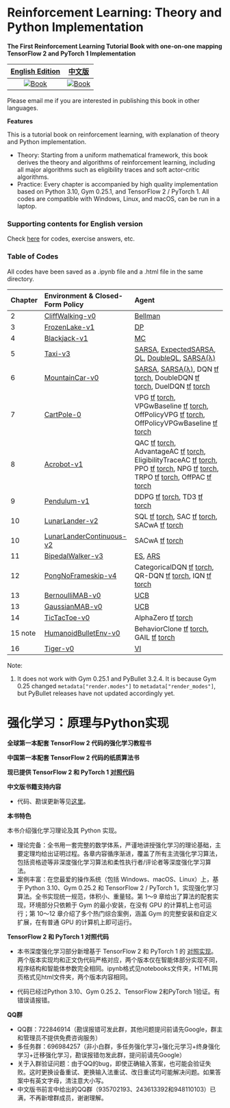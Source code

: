 
# Reinforcement Learning: Theory and Python Implementation

**The First Reinforcement Learning Tutorial Book with one-on-one mapping TensorFlow 2 and PyTorch 1 Implementation**

| [English Edition](https://github.com/ZhiqingXiao/rl-book/tree/master/en2022) | [中文版](https://github.com/ZhiqingXiao/rl-book/tree/master/zh2019) |
| :---: | :---: |
| [![Book](https://zhiqingxiao.github.io/rl-book/en2022/cover.jpg)](https://github.com/ZhiqingXiao/rl-book/tree/master/en2022) | [![Book](https://zhiqingxiao.github.io/rl-book/zh2019/resource/cover.jpg)](https://github.com/ZhiqingXiao/rl-book/tree/master/zh2019) |

Please email me if you are interested in publishing this book in other languages.

**Features**

This is a tutorial book on reinforcement learning, with explanation of theory and Python implementation.

- Theory: Starting from a uniform mathematical framework, this book derives the theory and algorithms of reinforcement learning, including all major algorithms such as eligibility traces and soft actor-critic algorithms.
- Practice: Every chapter is accompanied by high quality implementation based on Python 3.10, Gym 0.25.1, and TensorFlow 2 / PyTorch 1. All codes are compatible with Windows, Linux, and macOS, can be run in a laptop. 


### Supporting contents for English version

Check [here](https://github.com/ZhiqingXiao/rl-book/tree/master/en2022) for codes, exercise answers, etc.

### Table of Codes

All codes have been saved as a .ipynb file and a .html file in the same directory.

| Chapter | Environment & Closed-Form Policy | Agent |
| :--- | :--- | :--- |
| 2 | [CliffWalking-v0](https://zhiqingxiao.github.io/rl-book/en2022/code/CliffWalking-v0_ClosedForm.html) | [Bellman](https://zhiqingxiao.github.io/rl-book/en2022/code/CliffWalking-v0_Bellman_demo.html) |
| 3 | [FrozenLake-v1](https://zhiqingxiao.github.io/rl-book/en2022/code/FrozenLake-v1_ClosedForm.html)| [DP](https://zhiqingxiao.github.io/rl-book/en2022/code/FrozenLake-v1_DP_demo.html) |
| 4 | [Blackjack-v1](https://zhiqingxiao.github.io/rl-book/en2022/code/Blackjack-v1_ClosedForm.html) | [MC](https://zhiqingxiao.github.io/rl-book/en2022/code/Blackjack-v1_MonteCarlo_demo.html) |
| 5 | [Taxi-v3](https://zhiqingxiao.github.io/rl-book/en2022/code/Taxi-v3_ClosedForm.html) | [SARSA](https://zhiqingxiao.github.io/rl-book/en2022/code/Taxi-v3_SARSA_demo.html), [ExpectedSARSA](https://zhiqingxiao.github.io/rl-book/en2022/code/Taxi-v3_ExpectedSARSA.html), [QL](https://zhiqingxiao.github.io/rl-book/en2022/code/Taxi-v3_QLearning.html), [DoubleQL](https://zhiqingxiao.github.io/rl-book/en2022/code/Taxi-v3_DoubleQLearning.html), [SARSA(λ)](https://zhiqingxiao.github.io/rl-book/en2022/code/Taxi-v3_SARSALambda.html) |
| 6 | [MountainCar-v0](https://zhiqingxiao.github.io/rl-book/en2022/code/MountainCar-v0_ClosedForm.html) | [SARSA](https://zhiqingxiao.github.io/rl-book/en2022/code/MountainCar-v0_SARSA.html), [SARSA(λ)](https://zhiqingxiao.github.io/rl-book/en2022/code/MountainCar-v0_SARSAlambda.html), DQN [tf](https://zhiqingxiao.github.io/rl-book/en2022/code/MountainCar-v0_DQN_tf.html) [torch](https://zhiqingxiao.github.io/rl-book/en2022/code/MountainCar-v0_DQN_torch.html), DoubleDQN [tf](https://zhiqingxiao.github.io/rl-book/en2022/code/MountainCar-v0_DoubleDQN_tf.html) [torch](https://zhiqingxiao.github.io/rl-book/en2022/code/MountainCar-v0_DoubleDQN_torch.html), DuelDQN [tf](https://zhiqingxiao.github.io/rl-book/en2022/code/MountainCar-v0_DuelDQN_tf.html) [torch](https://zhiqingxiao.github.io/rl-book/en2022/code/MountainCar-v0_DuelDQN_torch.html) |
| 7 | [CartPole-0](https://zhiqingxiao.github.io/rl-book/en2022/code/CartPole-v0_ClosedForm.html) | VPG [tf](https://zhiqingxiao.github.io/rl-book/en2022/code/CartPole-v0_VPG_tf.html) [torch](https://zhiqingxiao.github.io/rl-book/en2022/code/CartPole-v0_VPG_torch.html), VPGwBaseline [tf](https://zhiqingxiao.github.io/rl-book/en2022/code/CartPole-v0_VPGwBaseline_tf.html) [torch](https://zhiqingxiao.github.io/rl-book/en2022/code/CartPole-v0_VPGwBaseline_torch.html), OffPolicyVPG [tf](https://zhiqingxiao.github.io/rl-book/en2022/code/CartPole-v0_OffPolicyVPG_tf.html) [torch](https://zhiqingxiao.github.io/rl-book/en2022/code/CartPole-v0_OffPolicyVPG_torch.html), OffPolicyVPGwBaseline [tf](https://zhiqingxiao.github.io/rl-book/en2022/code/CartPole-v0_OffPolicyVPGwBaseline_tf.html) [torch](https://zhiqingxiao.github.io/rl-book/en2022/code/CartPole-v0_OffPolicyVPGwBaseline_torch.html) |
| 8 | [Acrobot-v1](https://zhiqingxiao.github.io/rl-book/en2022/code/Acrobot-v1_ClosedForm.html) | QAC [tf](https://zhiqingxiao.github.io/rl-book/en2022/code/Acrobot-v1_QActorCritic_tf.html) [torch](https://zhiqingxiao.github.io/rl-book/en2022/code/Acrobot-v1_QActorCritic_torch.html), AdvantageAC [tf](https://zhiqingxiao.github.io/rl-book/en2022/code/Acrobot-v1_AdvantageActorCritic_tf.html) [torch](https://zhiqingxiao.github.io/rl-book/en2022/code/Acrobot-v1_AdvantageActorCritic_torch.html), EligibilityTraceAC [tf](https://zhiqingxiao.github.io/rl-book/en2022/code/Acrobot-v1_EligibilityTraceAC_tf.html) [torch](https://zhiqingxiao.github.io/rl-book/en2022/code/Acrobot-v1_EligibilityTraceAC_torch.html), PPO [tf](https://zhiqingxiao.github.io/rl-book/en2022/code/Acrobot-v1_PPO_tf.html) [torch](https://zhiqingxiao.github.io/rl-book/en2022/code/Acrobot-v1_PPO_torch.html), NPG [tf](https://zhiqingxiao.github.io/rl-book/en2022/code/Acrobot-v1_NPG_tf.html) [torch](https://zhiqingxiao.github.io/rl-book/en2022/code/Acrobot-v1_NPG_torch.html), TRPO [tf](https://zhiqingxiao.github.io/rl-book/en2022/code/Acrobot-v1_TRPO_tf.html) [torch](https://zhiqingxiao.github.io/rl-book/en2022/code/Acrobot-v1_TRPO_torch.html), OffPAC [tf](https://zhiqingxiao.github.io/rl-book/en2022/code/Acrobot-v1_OffPAC_tf.html) [torch](https://zhiqingxiao.github.io/rl-book/en2022/code/Acrobot-v1_OffPAC_torch.html) |
| 9 | [Pendulum-v1](https://zhiqingxiao.github.io/rl-book/en2022/code/Pendulum-v1_ClosedForm.html) | DDPG [tf](https://zhiqingxiao.github.io/rl-book/en2022/code/Pendulum-v1_DDPG_tf.html) [torch](https://zhiqingxiao.github.io/rl-book/en2022/code/Pendulum-v1_DDPG_torch.html), TD3 [tf](https://zhiqingxiao.github.io/rl-book/en2022/code/Pendulum-v1_TD3_tf.html) [torch](https://zhiqingxiao.github.io/rl-book/en2022/code/Pendulum-v1_TD3_torch.html) |
| 10 | [LunarLander-v2](https://zhiqingxiao.github.io/rl-book/en2022/code/LunarLander-v2_ClosedForm.html) | SQL [tf](https://zhiqingxiao.github.io/rl-book/en2022/code/LunarLander-v2_SQL_tf.html) [torch](https://zhiqingxiao.github.io/rl-book/en2022/code/LunarLander-v2_SQL_torch.html), SAC [tf](https://zhiqingxiao.github.io/rl-book/en2022/code/LunarLander-v2_SACwoA_tf.html) [torch](https://zhiqingxiao.github.io/rl-book/en2022/code/LunarLander-v2_SACwoA_torch.html), SACwA [tf](https://zhiqingxiao.github.io/rl-book/en2022/code/LunarLander-v2_SACwA_tf.html) [torch](https://zhiqingxiao.github.io/rl-book/en2022/code/LunarLander-v2_SACwA_torch.html) |
| 10 | [LunarLanderContinuous-v2](https://zhiqingxiao.github.io/rl-book/en2022/code/LunarLanderContinuous-v2_ClosedForm.html) | SACwA [tf](https://zhiqingxiao.github.io/rl-book/en2022/code/LunarLanderContinuous-v2_SACwA_tf.html) [torch](https://zhiqingxiao.github.io/rl-book/en2022/code/LunarLanderContinuous-v2_SACwA_torch.html) |
| 11 | [BipedalWalker-v3](https://zhiqingxiao.github.io/rl-book/en2022/code/BipedalWalker-v3_ClosedForm.html) | [ES](https://zhiqingxiao.github.io/rl-book/en2022/code/BipedalWalker-v3_ES.html), [ARS](https://zhiqingxiao.github.io/rl-book/en2022/code/BipedalWalker-v3_ARS.html) |
| 12 | [PongNoFrameskip-v4](https://zhiqingxiao.github.io/rl-book/en2022/code/PongNoFrameskip-v4_ClosedForm.html) | CategoricalDQN [tf](https://zhiqingxiao.github.io/rl-book/en2022/code/PongNoFrameskip-v4_CategoricalDQN_tf.html) [torch](https://zhiqingxiao.github.io/rl-book/en2022/code/PongNoFrameskip-v4_CategoricalDQN_torch.html), QR-DQN [tf](https://zhiqingxiao.github.io/rl-book/en2022/code/PongNoFrameskip-v4_QRDQN_tf.html) [torch](https://zhiqingxiao.github.io/rl-book/en2022/code/PongNoFrameskip-v4_QRDQN_torch.html), IQN [tf](https://zhiqingxiao.github.io/rl-book/en2022/code/PongNoFrameskip-v4_IQN_tf.html) [torch](https://zhiqingxiao.github.io/rl-book/en2022/code/PongNoFrameskip-v4_IQN_torch.html) |
| 13 | [BernoulliMAB-v0](https://zhiqingxiao.github.io/rl-book/en2022/code/BernoulliMABEnv_demo.html) | [UCB](https://zhiqingxiao.github.io/rl-book/en2022/code/BernoulliMABEnv_demo.html) |
| 13 | [GaussianMAB-v0](https://zhiqingxiao.github.io/rl-book/en2022/code/BernoulliMABEnv_demo.html) | [UCB](https://zhiqingxiao.github.io/rl-book/en2022/code/GaussianMABEnv_demo.html) |
| 14 | [TicTacToe-v0](https://zhiqingxiao.github.io/rl-book/en2022/code/TicTacToe-v0_ExhaustiveSearch.html) | AlphaZero [tf](https://zhiqingxiao.github.io/rl-book/en2022/code/TicTacToe-v0_AlphaZero_tf.html) [torch](https://zhiqingxiao.github.io/rl-book/en2022/code/TicTacToe-v0_AlphaZero_torch.html)  |
| 15 note | [HumanoidBulletEnv-v0](https://zhiqingxiao.github.io/rl-book/en2022/code/HumanoidBulletEnv-v0_ClosedForm_demo.html) | BehaviorClone [tf](https://zhiqingxiao.github.io/rl-book/en2022/code/HumanoidBulletEnv-v0_BC_tf.html) [torch](https://zhiqingxiao.github.io/rl-book/en2022/code/HumanoidBulletEnv-v0_BC_torch.html), GAIL [tf](https://zhiqingxiao.github.io/rl-book/en2022/code/HumanoidBulletEnv-v0_GAILPPO_tf.html) [torch](https://zhiqingxiao.github.io/rl-book/en2022/code/HumanoidBulletEnv-v0_GAILPPO_torch.html) |
| 16 | [Tiger-v0](https://zhiqingxiao.github.io/rl-book/en2022/code/Tiger-v0_ClosedForm.html) | [VI](https://zhiqingxiao.github.io/rl-book/en2022/code/Tiger-v0_Plan_demo.html)


Note:
1. It does not work with Gym 0.25.1 and PyBullet 3.2.4. It is because Gym 0.25 changed `metadata["render.modes"]` to `metadata["render_modes"]`, but PyBullet releases have not updated accordingly yet.


# 强化学习：原理与Python实现

**全球第一本配套 TensorFlow 2 代码的强化学习教程书**

**中国第一本配套 TensorFlow 2 代码的纸质算法书**

**现已提供 TensorFlow 2 和 PyTorch 1 [对照代码](https://zhiqingxiao.github.io/rl-book/#table-of-codes)**


**中文版书籍支持内容**

- 代码、勘误更新等见[这里](https://github.com/ZhiqingXiao/rl-book/tree/master/zh2019)。

**本书特色**

本书介绍强化学习理论及其 Python 实现。
- 理论完备：全书用一套完整的数学体系，严谨地讲授强化学习的理论基础，主要定理均给出证明过程。各章内容循序渐进，覆盖了所有主流强化学习算法，包括资格迹等非深度强化学习算法和柔性执行者/评论者等深度强化学习算法。
- 案例丰富：在您最爱的操作系统（包括 Windows、macOS、Linux）上，基于 Python 3.10、Gym 0.25.2 和 TensorFlow 2 / PyTorch 1，实现强化学习算法。全书实现统一规范，体积小、重量轻。第 1～9 章给出了算法的配套实现，环境部分只依赖于 Gym 的最小安装，在没有 GPU 的计算机上也可运行；第 10～12 章介绍了多个热门综合案例，涵盖 Gym 的完整安装和自定义扩展，在有普通 GPU 的计算机上即可运行。

**TensorFlow 2 和 PyTorch 1 对照代码**

- 本书深度强化学习部分新增基于 TensorFlow 2 和 PyTorch 1 的 [对照实现](https://zhiqingxiao.github.io/rl-book/#table-of-codes)。两个版本实现均和正文伪代码严格对应，两个版本仅在智能体部分实现不同，程序结构和智能体参数完全相同。ipynb格式见notebooks文件夹，HTML网页格式见html文件夹，两个版本内容相同。

- 代码已经过Python 3.10、Gym 0.25.2、TensorFlow 2和PyTorch 1验证。有错误请报错。

**QQ群**

- QQ群：722846914（勘误报错可发此群，其他问题提问前请先Google，群主和管理员不提供免费咨询服务）
- 多任务群：696984257（非小白群，多任务强化学习+强化元学习+终身强化学习+迁移强化学习，勘误报错勿发此群，提问前请先Google）
- 关于入群验证问题：由于QQ的bug，即使正确输入答案，也可能会验证失败。这时更换设备重试、更换输入法重试、改日重试均可能解决问题。如果答案中有英文字母，清注意大小写。
- 中文版书前言中给出的QQ群（935702193、243613392和948110103）已满，不再新增群成员，谢谢理解。
